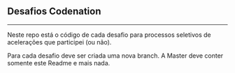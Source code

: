## Desafios Codenation
---
Neste repo está o código de cada desafio para processos seletivos de acelerações que participei (ou não).

Para cada desafio deve ser criada uma nova branch. A Master deve conter somente este Readme e mais nada.
